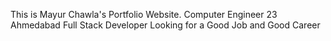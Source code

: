 This is Mayur Chawla's Portfolio Website.
Computer Engineer
23
Ahmedabad
Full Stack Developer
Looking for a Good Job and Good Career